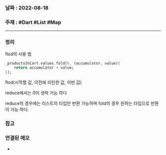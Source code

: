 ### 날짜 : 2022-08-18
### 주제 : #Dart #List #Map
----
### 정리
flod의 사용 법
```dart
_productsInCart.values.fold(0, (accumulator, value){
	return accumulator + value;
});
```
flod(시작할 값, 이전에 리턴한 값, 이번 값)

reduce에서는 0이 생략 가능 하다

reduce의 경우에는 리스트의 타입만 반환 가능하며 fold의 경우 원하는 타입으로 반환이 가능 하다.
### 참고


### 연결된 메모
- 